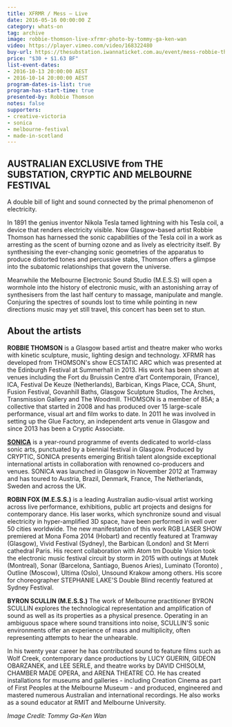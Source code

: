```yaml
---
title: XFRMR / Mess — Live
date: 2016-05-16 00:00:00 Z
category: whats-on
tag: archive
image: robbie-thomson-live-xfrmr-photo-by-tommy-ga-ken-wan
video: https://player.vimeo.com/video/168322480
buy-url: https://thesubstation.iwannaticket.com.au/event/mess-robbie-thomson-MTEwNTA
price: "$30 + $1.63 BF"
list-event-dates:
- 2016-10-13 20:00:00 AEST
- 2016-10-14 20:00:00 AEST
program-dates-is-list: true
program-has-start-time: true
presented-by: Robbie Thomson
notes: false
supporters:
- creative-victoria
- sonica
- melbourne-festival
- made-in-scotland
---
```


<!-- https://thesubstation.org.au/show/mess-robbie-thomson/ -->
<!-- THURS 13 OCTOBER - FRI 14 OCTOBER -->
<!-- [embed]https://vimeo.com/168322480[/embed] -->

## AUSTRALIAN EXCLUSIVE from THE SUBSTATION, CRYPTIC AND MELBOURNE FESTIVAL

A double bill of light and sound connected by the primal phenomenon of electricity.

In 1891 the genius inventor Nikola Tesla tamed lightning with his Tesla coil, a device that renders electricity visible. Now Glasgow-based artist Robbie Thomson has harnessed the sonic capabilities of the Tesla coil in a work as arresting as the scent of burning ozone and as lively as electricity itself. By synthesising the ever-changing sonic geometries of the apparatus to produce distorted tones and percussive stabs, Thomson offers a glimpse into the subatomic relationships that govern the universe.

Meanwhile the Melbourne Electronic Sound Studio (M.E.S.S) will open a wormhole into the history of electronic music, with an astonishing array of synthesisers from the last half century to massage, manipulate and mangle. Conjuring the spectres of sounds lost to time while pointing in new directions music may yet still travel, this concert has been set to stun.

## About the artists

**ROBBIE THOMSON** is a Glasgow based artist and theatre maker who works with kinetic sculpture, music, lighting design and technology. XFRMR has developed from THOMSON's show ECSTATIC ARC which was presented at the Edinburgh Festival at Summerhall in 2013. His work has been shown at venues including the Fort du Bruissin Centre d’art Contemporain, (France), ICA, Festival De Keuze (Netherlands), Barbican, Kings Place, CCA, Shunt, Fusion Festival, Govanhill Baths, Glasgow Sculpture Studios, The Arches, Transmission Gallery and The Woodmill. THOMSON is a member of 85A; a collective that started in 2008 and has produced over 15 large-scale performance, visual art and film works to date. In 2011 he was involved in setting up the Glue Factory, an independent arts venue in Glasgow and since 2013 has been a Cryptic Associate.

[**SONICA**](http://sonic-a.co.uk) is a year-round programme of events dedicated to world-class sonic arts, punctuated by a biennial festival in Glasgow. Produced by CRYPTIC, SONICA presents emerging British talent alongside exceptional international artists in collaboration with renowned co-producers and venues. SONICA was launched in Glasgow in November 2012 at Tramway and has toured to Austria, Brazil, Denmark, France, The Netherlands, Sweden and across the UK.

**ROBIN FOX (M.E.S.S.)** is a leading Australian audio-visual artist working across live performance, exhibitions, public art projects and designs for contemporary dance.  His laser works, which synchronize sound and visual electricity in hyper-amplified 3D space, have been performed in well over 50 cities worldwide. The new manifestation of this work RGB LASER SHOW premiered at Mona Foma 2014 (Hobart) and recently featured at Tramway (Glasgow), Vivid Festival (Sydney), the Barbican (London) and St Merri cathedral Paris. His recent collaboration with Atom tm Double Vision took the electronic music festival circuit by storm in 2015 with outings at Mutek (Montreal), Sonar (Barcelona, Santiago, Buenos Aries), Luminato (Toronto) , Outline (Moscow), Ultima (Oslo), Unsound Krakow among others. His score for choreographer STEPHANIE LAKE'S Double Blind recently featured at Sydney Festival.

**BYRON SCULLIN (M.E.S.S.)** The work of Melbourne practitioner BYRON SCULLIN explores the technological representation and amplification of sound as well as its properties as a physical presence. Operating in an ambiguous space where sound transitions into noise, SCULLIN'S sonic environments offer an experience of mass and multiplicity, often representing attempts to hear the unhearable.

In his twenty year career he has contributed sound to feature films such as Wolf Creek, contemporary dance productions by LUCY GUERIN, GIDEON OBARZANEK, and LEE SERLE, and theatre works by DAVID CHISOLM, CHAMBER MADE OPERA, and ARENA THEATRE CO. He has created installations for museums and galleries - including Creation Cinema as part of First Peoples at the Melbourne Museum - and produced, engineered and mastered numerous Australian and international recordings. He also works as a sound educator at RMIT and Melbourne University.

_Image Credit: Tommy Ga-Ken Wan_
